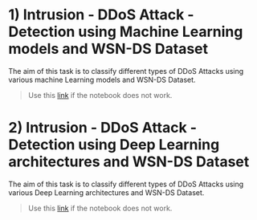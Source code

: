 # 1) Intrusion - DDoS Attack - Detection using Machine Learning models and WSN-DS Dataset

The aim of this task is to classify different types of DDoS Attacks using various machine Learning models and WSN-DS Dataset.

> Use this [link](https://colab.research.google.com/drive/1DJLtWVv-5nc2tD8FmxR5Pzrie3cAEEKg?usp=sharing) if the notebook does not work.
> 
# 2) Intrusion - DDoS Attack - Detection using Deep Learning architectures and WSN-DS Dataset

The aim of this task is to classify different types of DDoS Attacks using various Deep Learning architectures and WSN-DS Dataset.

> Use this [link](https://colab.research.google.com/drive/1YowGR3INYyU8jjfmy9wwBvAXgem1AvWd?usp=sharing) if the notebook does not work. 

